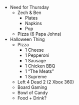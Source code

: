 <!-- 		@page { margin: 0.79in } 		P { margin-bottom: 0.08in } -->
<ul>
	<li>Need for Thursday
<ul>
	<li>Zech &amp; Ben
<ul>
	<li>Plates</li>
	<li>Napkins</li>
	<li>Pop</li>
</ul>
</li>
	<li>Pizza (6 Papa Johns)</li>
</ul>
</li>
	<li>Halloween Thing
<ul>
	<li>Pizza
<ul>
	<li>1 Cheese</li>
	<li>1 Pepperoni</li>
	<li>1 Sausage</li>
	<li>1 Chicken BBQ</li>
	<li>1 “The Meats”</li>
	<li>1 Supreme</li>
</ul>
</li>
	<li>Left 4 Dead 2 (2 Xbox 360)</li>
	<li>Board Gaming</li>
	<li>Bowl of Candy</li>
	<li>Food + Drink?</li>
</ul>
</li>
</ul>